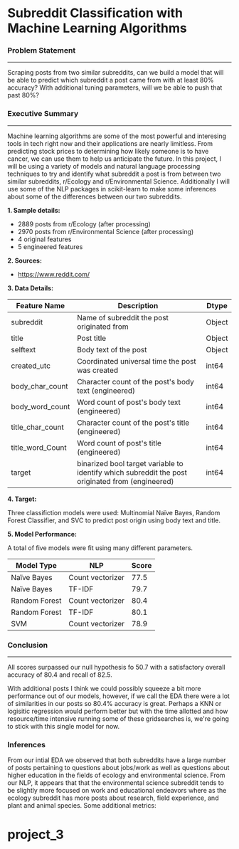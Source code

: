 # Subreddit Classification with Machine Learning Algorithms

### Problem Statement
---

Scraping posts from two similar subreddits, can we build a model that will be able to predict which subreddit a post came from with at least 80% accuracy? With additional tuning parameters, will we be able to push that past 80%?

### Executive Summary
---

Machine learning algorithms are some of the most powerful and interesing tools in tech right now and their applications are nearly limitless.  From predicting stock prices to determining how likely someone is to have cancer, we can use them to help us anticipate the future.  In this project, I will be using a variety of models and natural language processing techniques to try and identify what subreddit a post is from between two similar subreddits, r/Ecology and r/Environmental Science.  Additionally I will use some of the NLP packages in scikit-learn to make some inferences about some of the differences between our two subreddits.


**1. Sample details:**
- 2889 posts from r/Ecology (after processing)
- 2970 posts from r/Environmental Science (after processing)
- 4 original features
- 5 engineered features

**2. Sources:**
- https://www.reddit.com/

**3. Data Details:**


| Feature Name  | Description  | Dtype  |
|---|---|---|
| subreddit | Name of subreddit the post originated from | Object
| title  | Post title | Object |
| selftext  | Body text of the post  | Object  |
| created_utc | Coordinated universal time the post was created | int64 |
| body_char_count  | Character count of the post's body text (engineered)  | int64  |
| body_word_count  | Word count of post's body text (engineered)  | int64  |
| title_char_count  | Character count of the post's title (engineered)  | int64  |
| title_word_Count  |  Word count of post's title (engineered) | int64  |  
| target | binarized bool target variable to identify which subreddit the post originated from (engineered) | int64 | 



**4. Target:**

Three classifiction models were used: Multinomial Naïve Bayes, Random Forest Classifier, and SVC to predict post origin using body text and title.


**5. Model Performance:**

A total of five models were fit using many different parameters.

| Model Type  | NLP  | Score  |
|---|---|---|
| Naïve Bayes   | Count vectorizer  | 77.5  |
| Naïve Bayes  | TF-IDF  | 79.7  |
| Random Forest  | Count vectorizer  | 80.4  |
| Random Forest | TF-IDF  | 80.1 |
| SVM | Count vectorizer | 78.9 |



### Conclusion
---

All scores surpassed our null hypothesis fo 50.7 with a satisfactory overall accuracy of 80.4 and recall of 82.5.

With additional posts I think we could possibly squeeze a bit more performance out of our models, however, if we call the EDA there were a lot of similarities in our posts so 80.4% accuracy is great.  Perhaps a KNN or logisitic regression would perform better but with the time allotted and how resource/time intensive running some of these gridsearches is, we're going to stick with this single model for now.

### Inferences

From our intial EDA we observed that both subreddits have a large number of posts pertaining to questions about jobs/work as well as questions about higher education in the fields of ecology and environmental science.  From our NLP, it appears that that the environmental science subreddit tends to be slightly more focused on work and educational endeavors where as the ecology subreddit has more posts about research, field experience, and plant and animal species.
Some additional metrics:
# project_3
